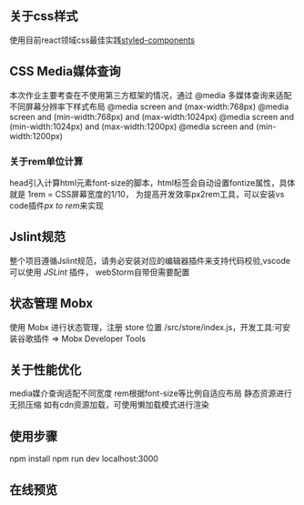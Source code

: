 ## 关于css样式
使用目前react领域css最佳实践[styled-components](https://www.styled-components.com/)

## CSS Media媒体查询
本次作业主要考查在不使用第三方框架的情况，通过 @media 多媒体查询来适配不同屏幕分辨率下样式布局
@media screen and (max-width:768px)
@media screen and (min-width:768px) and (max-width:1024px)
@media screen and (min-width:1024px) and (max-width:1200px)
@media screen and (min-width:1200px)
### 关于rem单位计算
head引入计算html元素font-size的脚本，html标签会自动设置fontize属性，具体就是 1rem = CSS屏幕宽度的1/10，
为提高开发效率px2rem工具，可以安装vs code插件*px to rem*来实现

## Jslint规范
整个项目遵循Jslint规范，请务必安装对应的编辑器插件来支持代码校验,vscode可以使用 *JSLint* 插件， webStorm自带但需要配置

## 状态管理 Mobx
使用 Mobx 进行状态管理，注册 store 位置 /src/store/index.js，开发工具:可安装谷歌插件 => Mobx Developer Tools

## 关于性能优化
media媒介查询适配不同宽度
rem根据font-size等比例自适应布局
静态资源进行无损压缩
如有cdn资源加载，可使用懒加载模式进行渲染

## 使用步骤
npm install
npm run dev
localhost:3000

## 在线预览

